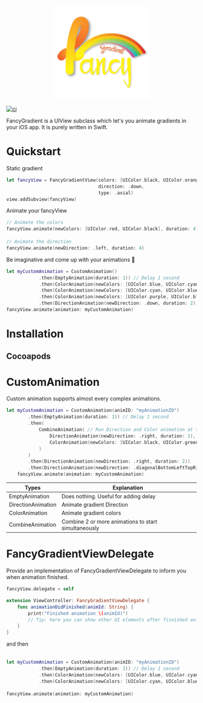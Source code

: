 <div align="center">
    <img height=250px src="icon.png" alt="Fancy-gradient Logo">
</div>

[![ci](https://github.com/Nikoloutsos/fancy-gradient/actions/workflows/ci.yml/badge.svg)](https://github.com/Nikoloutsos/fancy-gradient/actions/workflows/ci.yml)

FancyGradient is a UIView subclass which let's you animate gradients in your iOS app. It is purely written in Swift.

# Quickstart

Static gradient
```swift
let fancyView = FancyGradientView(colors: [UIColor.black, UIColor.orange],
                                  direction: .down,
                                  type: .axial)
view.addSubview(fancyView)
```

Animate your fancyView
```swift
// Animate the colors
fancyView.animate(newColors: [UIColor.red, UIColor.black], duration: 4)

// Animate the direction
fancyView.animate(newDirection: .left, duration: 4)
```

Be imaginative and come up with your animations 🌈
```swift
let myCustomAnimation = CustomAnimation()
            .then(EmptyAnimation(duration: 1)) // Delay 1 second
            .then(ColorAnimation(newColors: [UIColor.blue, UIColor.cyan], duration: 3)) // Color animation
            .then(ColorAnimation(newColors: [UIColor.cyan, UIColor.blue], duration: 3)) // Another color animation after previous finished
            .then(ColorAnimation(newColors: [UIColor.purple, UIColor.blue, UIColor.black], duration: 3))
            .then(DirectionAnimation(newDirection: .down, duration: 2))
fancyView.animate(animation: myCustomAnimation)
```


# Installation

## Cocoapods

# CustomAnimation
Custom animation supports almost every complex animations.

```swift
let myCustomAnimation = CustomAnimation(animID: "myAnimationID")
        .then(EmptyAnimation(duration: 1)) // Delay 1 second
        .then(
            CombineAnimation( // Run Direction and Color animation at the same time.(combine them)
                DirectionAnimation(newDirection: .right, duration: 1),
                ColorAnimation(newColors: [UIColor.black, UIColor.green], duration: 3)
            )
        )
        .then(DirectionAnimation(newDirection: .right, duration: 2))
        .then(DirectionAnimation(newDirection: .diagonalBottomLeftTopRight, duration: 2))
    fancyView.animate(animation: myCustomAnimation)
```

| Types  | Explanation |
| ------------- | ------------- |
| EmptyAnimation  | Does nothing. Useful for adding delay |
| DirectionAnimation  | Animate gradient Direction |
| ColorAnimation  | Animate gradient colors |
| CombineAnimation  | Combine 2 or more animations to start simultaneously |



# FancyGradientViewDelegate
Provide an implementation of FancyGradientViewDelegate to inform you when animation finished.

```swift
fancyView.delegate = self
```

```swift
extension ViewController: FancyGradientViewDelegate {
    func animationDidFinished(animId: String) {
        print("Finished animation \(animId)")
        // Tip: here you can show other UI elements after fisnished animation.
    }
}
```


and then
```swift

let myCustomAnimation = CustomAnimation(animID: "myAnimationID")
            .then(EmptyAnimation(duration: 1)) // Delay 1 second
            .then(ColorAnimation(newColors: [UIColor.blue, UIColor.cyan], duration: 3)) // Color animation after the delay
            .then(ColorAnimation(newColors: [UIColor.cyan, UIColor.blue], duration: 3)) // Another color animation after previous finished
            
fancyView.animate(animation: myCustomAnimation)
```




